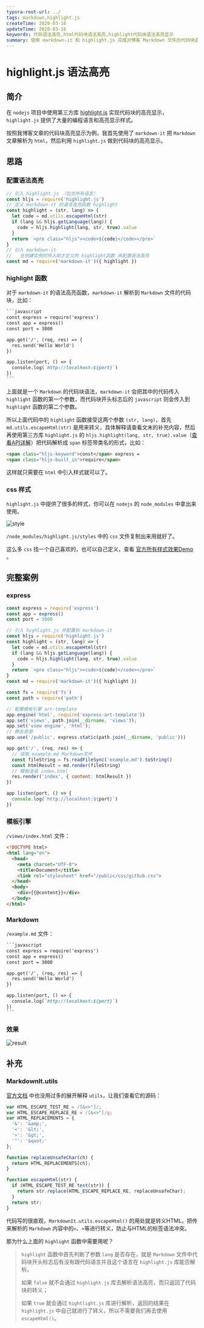 ```yaml
---
typora-root-url: ../
tags: markdown,highlight.js
createTime: 2020-03-16
updateTime: 2020-03-16
keywords: 代码语法高亮,html代码块语法高亮,highlight代码块语法高亮显示
summary: 使用 markdown-it 和 highlight.js 完成对博客 Markdown 文件的代码块语法高亮解析。
---
```


# highlight.js 语法高亮

## 简介

在 `nodejs` 项目中使用第三方库 [highlight.js](https://highlightjs.org/) 实现代码块的高亮显示，`highlight.js` 提供了大量的编程语言和高亮显示样式。

按照我博客文章的代码块高亮显示为例，我首先使用了 `markdown-it` 把 `Markdown` 文章解析为 `html`，然后利用 `highlight.js` 做到代码块的高亮显示。

## 思路

### 配置语法高亮

```javascript
// 引入 highlight.js （包含所有语言）
const hljs = require('highlight.js')
// 定义 markdown-it 的语法高亮函数 highlight
const highlight = (str, lang) => {
  let code = md.utils.escapeHtml(str)
  if (lang && hljs.getLanguage(lang)) {
    code = hljs.highlight(lang, str, true).value
  }
  return `<pre class="hljs"><code>${code}</code></pre>`
}
// 引入 markdown-it
//   在创建实例时传入刚才定义的 highlight函数 来配置语法高亮
const md = require('markdown-it')({ highlight })
```

### highlight 函数

对于 `markdown-it` 的语法高亮函数，`markdown-it` 解析到 `Markdown` 文件的代码块，比如：

```markdown
​```javascript
const express = require('express')
const app = express()
const port = 3000

app.get('/', (req, res) => {
  res.send('Hello World')
})

app.listen(port, () => {
  console.log(`http://localhost:${port}`)
})
​```
```

上面就是一个 `Markdown` 的代码块语法，`markdown-it` 会把其中的代码传入 `highlight` 函数的第一个参数，而代码块开头标志后的 `javascript` 则会传入到 `highlight` 函数的第二个参数。

所以上面代码中的 `highlight` 函数接受这两个参数 `(str, lang)`，首先`md.utils.escapeHtml(str)` 是用来转义，具体解释请查看文末的补充内容，然后再使用第三方库 `highlight.js` 的 `hljs.highlight(lang, str, true).value`（[查看API详解](https://highlightjs.readthedocs.io/en/latest/api.html#highlight-languagename-code-ignore-illegals-continuation)）把代码解析成 `span` 标签带类名的形式，比如：

```html
<span class="hljs-keyword">const</span> express = 
<span class="hljs-built_in">require</span>
```

这样就只需要在 `html` 中引入样式就可以了。

### css 样式

`highlight.js` 中提供了很多的样式，你可以在 `nodejs` 的 `node_modules` 中拿出来使用。

![style](/images/frontend/8/style.png)

`/node_modules/highlight.js/styles` 中的 `css` 文件复制出来用就好了。

这么多 `css` 找一个自己喜欢的，也可以自己定义，查看 [官方所有样式效果Demo](https://highlightjs.org/static/demo/) 。

## 完整案例

### express

```javascript
const express = require('express')
const app = express()
const port = 3000

// 引入 highlight.js 并配置到 markdown-it
const hljs = require('highlight.js')
const highlight = (str, lang) => {
  let code = md.utils.escapeHtml(str)
  if (lang && hljs.getLanguage(lang)) {
    code = hljs.highlight(lang, str, true).value
  }
  return `<pre class="hljs"><code>${code}</code></pre>`
}
const md = require('markdown-it')({ highlight })

const fs = require('fs')
const path = require('path')

// 配置模板引擎 art-template
app.engine('html', require('express-art-template'))
app.set('views', path.join(__dirname, 'views'));
app.set('view engine', 'html');
// 静态资源
app.use('/public', express.static(path.join(__dirname, 'public')))

app.get('/', (req, res) => {
  // 读取 example.md Markdown文件
  const fileString = fs.readFileSync('example.md').toString()
  const htmlResult = md.render(fileString)
  // 模板渲染 index.html
  res.render('index', { content: htmlResult })
})

app.listen(port, () => {
  console.log(`http://localhost:${port}`)
})
```

### 模板引擎

`/views/index.html` 文件：

```html
<!DOCTYPE html>
<html lang="en">
  <head>
    <meta charset="UTF-8">
    <title>Document</title>
    <link rel="stylesheet" href="/public/css/github.css">
  </head>
  <body>
    <div>{{@content}}</div>
  </body>
</html>
```

### Markdown

`/example.md` 文件：

```markdown
​```javascript
const express = require('express')
const app = express()
const port = 3000

app.get('/', (req, res) => {
  res.send('Hello World')
})

app.listen(port, () => {
  console.log(`http://localhost:${port}`)
})
​```
```

### 效果

![result](/images/frontend/8/result.png)

## 补充

### MarkdownIt.utils

[官方文档](https://markdown-it.github.io/markdown-it/#MarkdownIt.prototype.utils) 中也没用过多的展开解释 `utils`，让我们查看它的源码：

```javascript
var HTML_ESCAPE_TEST_RE = /[&<>"]/;
var HTML_ESCAPE_REPLACE_RE = /[&<>"]/g;
var HTML_REPLACEMENTS = {
  '&': '&amp;',
  '<': '&lt;',
  '>': '&gt;',
  '"': '&quot;'
};

function replaceUnsafeChar(ch) {
  return HTML_REPLACEMENTS[ch];
}

function escapeHtml(str) {
  if (HTML_ESCAPE_TEST_RE.test(str)) {
    return str.replace(HTML_ESCAPE_REPLACE_RE, replaceUnsafeChar);
  }
  return str;
}
```

代码写的很直观，`MarkdownIt.utils.escapeHtml()` 的用处就是转义HTML，把传来解析的 `Markdown` 内容中的`<`、`>`等进行转义，防止与HTML的标签语法冲突。

那为什么上面的 `highlight` 函数中需要用呢？

> `highlight` 函数中首先判断了参数 `lang` 是否存在，就是 `Markdown` 文件中代码块开头标志后有没有跟代码语言并且这个语言在 `highlight.js` 库能否解析。
>
> 如果 `false` 就不会通过 `highlight.js` 库去解析语法高亮，而只返回了代码块的转义；
>
> 如果 `true` 就会通过 `hightlight.js` 库进行解析，返回的结果在 `highlight.js` 中自己就进行了转义，所以不需要我们再去使用 `escapeHtml()`。